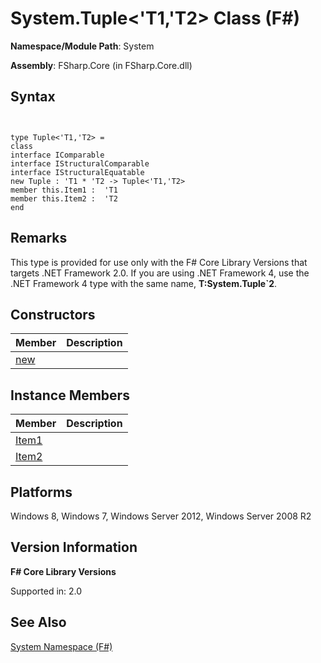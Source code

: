 # System.Tuple<'T1,'T2> Class (F#)

**Namespace/Module Path**: System

**Assembly**: FSharp.Core (in FSharp.Core.dll)


## Syntax


```


type Tuple<'T1,'T2> =
class
interface IComparable
interface IStructuralComparable
interface IStructuralEquatable
new Tuple : 'T1 * 'T2 -> Tuple<'T1,'T2>
member this.Item1 :  'T1
member this.Item2 :  'T2
end

```



## Remarks
This type is provided for use only with the F# Core Library Versions that targets .NET Framework 2.0. If you are using .NET Framework 4, use the .NET Framework 4 type with the same name, **T:System.Tuple&#96;2**.


## Constructors


|Member|Description|
|------|-----------|
|[new](http://msdn.microsoft.com/en-us/library/bf412e56-e16a-42b7-9dbc-72cf284e0181)||

## Instance Members


|Member|Description|
|------|-----------|
|[Item1](http://msdn.microsoft.com/en-us/library/b89002a7-5bd6-41dc-a51c-e9292b11b195)||
|[Item2](http://msdn.microsoft.com/en-us/library/bfdc5ddf-8ebf-4acf-9b8a-5324be79d80e)||

## Platforms
Windows 8, Windows 7, Windows Server 2012, Windows Server 2008 R2


## Version Information
**F# Core Library Versions**

Supported in: 2.0




## See Also
[System Namespace &#40;F&#35;&#41;](System-Namespace-%28FSharp%29.md)

